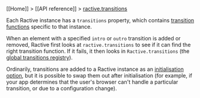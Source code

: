 [[Home]] > [[API reference]] > [ractive.transitions](ractive.transitions-instance)

Each Ractive instance has a `transitions` property, which contains [transition functions](transitions) specific to that instance.

When an element with a specified `intro` or `outro` transition is added or removed, Ractive first looks at `ractive.transitions` to see if it can find the right transition function. If it fails, it then looks in `Ractive.transitions` (the [global transitions registry](ractive-transitions-global)).

Ordinarily, transitions are added to a Ractive instance as an [initialisation option](initialisation-options), but it is possible to swap them out after initialisation (for example, if your app determines that the user's browser can't handle a particular transition, or due to a configuration change).
